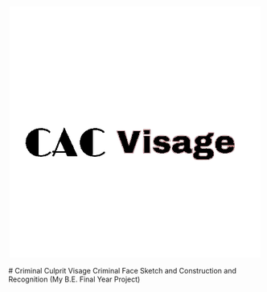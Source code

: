 <p align="center">
  <img src="https://github.com/alvin99alex/Criminal-Culprit-Visage-FinalYearProject/blob/main/logo.png" />
</p>
<!-- //![Test Image 1]() -->
# Criminal Culprit Visage
Criminal Face Sketch and Construction and Recognition (My B.E. Final Year Project)

